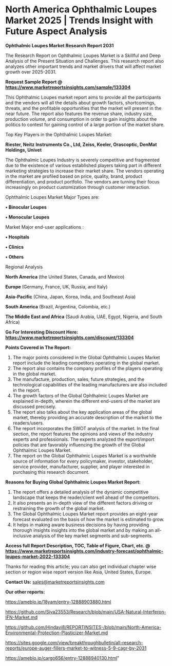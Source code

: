 # North America Ophthalmic Loupes Market 2025 | Trends Insight with Future Aspect Analysis

<strong>Ophthalmic Loupes Market Research Report 2031</strong>

The Research Report on Ophthalmic Loupes Market is a Skillful and Deep Analysis of the Present Situation and Challenges. This research report also analyzes other important trends and market drivers that will affect market growth over 2025-2031.

<strong>Request Sample Report @ <a href=https://www.marketreportsinsights.com/sample/133304>https://www.marketreportsinsights.com/sample/133304</a></strong>

This Ophthalmic Loupes market report aims to provide all the participants and the vendors will all the details about growth factors, shortcomings, threats, and the profitable opportunities that the market will present in the near future. The report also features the revenue share, industry size, production volume, and consumption in order to gain insights about the politics to contest for gaining control of a large portion of the market share.

Top Key Players in the Ophthalmic Loupes Market:

<strong>Riester, Neitz Instruments Co., Ltd, Zeiss, Keeler, Orascoptic, DenMat Holdings, Univet</strong>

The Ophthalmic Loupes Industry is severely competitive and fragmented due to the existence of various established players taking part in different marketing strategies to increase their market share. The vendors operating in the market are profiled based on price, quality, brand, product differentiation, and product portfolio. The vendors are turning their focus increasingly on product customization through customer interaction.

Ophthalmic Loupes Market Major Types are:

<strong>• Binocular Loupes

• Monocular Loupes</strong>

Market Major end-user applications :

<strong>• Hospitals

• Clinics

• Others</strong>

Regional Analysis

</u><strong><b>North America</b></strong> (the United States, Canada, and Mexico)

<strong><b>Europe </b></strong>(Germany, France, UK, Russia, and Italy)

<strong><b>Asia-Pacific</b></strong> (China, Japan, Korea, India, and Southeast Asia)

<strong><b>South America</b></strong> (Brazil, Argentina, Colombia, etc.)

<strong><b>The Middle East and Africa</b></strong> (Saudi Arabia, UAE, Egypt, Nigeria, and South Africa)

<strong>Go For Interesting Discount Here: <a href=https://www.marketreportsinsights.com/discount/133304>https://www.marketreportsinsights.com/discount/133304</a></strong>

<strong>Points Covered in The Report:</strong>
<ol>
  <li>The major points considered in the Global Ophthalmic Loupes Market report include the leading competitors operating in the global market.</li>
  <li>The report also contains the company profiles of the players operating in the global market.</li>
  <li>The manufacture, production, sales, future strategies, and the technological capabilities of the leading manufacturers are also included in the report.</li>
  <li>The growth factors of the Global Ophthalmic Loupes Market are explained in-depth, wherein the different end-users of the market are discussed precisely.</li>
  <li>The report also talks about the key application areas of the global market, thereby providing an accurate description of the market to the readers/users.</li>
  <li>The report incorporates the SWOT analysis of the market. In the final section, the report features the opinions and views of the industry experts and professionals. The experts analyzed the export/import policies that are favorably influencing the growth of the Global Ophthalmic Loupes Market.</li>
  <li>The report on the Global Ophthalmic Loupes Market is a worthwhile source of information for every policymaker, investor, stakeholder, service provider, manufacturer, supplier, and player interested in purchasing this research document.</li>
</ol>
<strong>Reasons for Buying Global Ophthalmic Loupes Market Report:</strong>

<ol>
  <li>The report offers a detailed analysis of the dynamic competitive landscape that keeps the reader/client well ahead of the competitors.</li>
  <li>It also presents an in-depth view of the different factors driving or restraining the growth of the global market.</li>
  <li>The Global Ophthalmic Loupes Market report provides an eight-year forecast evaluated on the basis of how the market is estimated to grow.</li>
  <li>It helps in making aware business decisions by having providing thorough insights insights into the global market and by making an all-inclusive analysis of the key market segments and sub-segments.</li>
</ol>
<strong>Access full Report Description, TOC, Table of Figure, Chart, etc. @ <a href=https://www.marketreportsinsights.com/industry-forecast/ophthalmic-loupes-market-2022-133304>https://www.marketreportsinsights.com/industry-forecast/ophthalmic-loupes-market-2022-133304</a></strong>


Thanks for reading this article; you can also get individual chapter wise section or region wise report version like Asia, United States, Europe.

<strong>Contact Us:</strong>
sales@marketreportsinsights.com

<strong>Our other reports:</strong>

<a href=https://ameblo.jp/18yam/entry-12888903880.html>https://ameblo.jp/18yam/entry-12888903880.html</a>

<a href=https://github.com/Siya23553/Research/blob/main/USA-Natural-Interferon-IFN-Market.md>https://github.com/Siya23553/Research/blob/main/USA-Natural-Interferon-IFN-Market.md</a>

<a href=https://github.com/Hindavi8/REPORTINSITES-/blob/main/North-America-Environmental-Protection-Plasticizer-Market.md>https://github.com/Hindavi8/REPORTINSITES-/blob/main/North-America-Environmental-Protection-Plasticizer-Market.md</a>

<a href=https://sites.google.com/view/breakthroughbulletin/all-research-reports/europe-auger-fillers-market-to-witness-5-9-cagr-by-2031>https://sites.google.com/view/breakthroughbulletin/all-research-reports/europe-auger-fillers-market-to-witness-5-9-cagr-by-2031</a>

<a href=https://ameblo.jp/cargo656/entry-12888940130.html>https://ameblo.jp/cargo656/entry-12888940130.html</a>"
